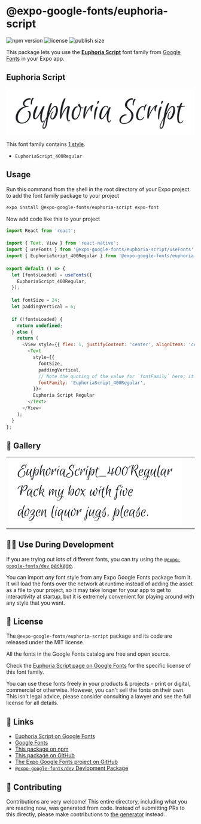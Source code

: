 # @expo-google-fonts/euphoria-script

![npm version](https://flat.badgen.net/npm/v/@expo-google-fonts/euphoria-script)
![license](https://flat.badgen.net/github/license/expo/google-fonts)
![publish size](https://flat.badgen.net/packagephobia/install/@expo-google-fonts/euphoria-script)

This package lets you use the [**Euphoria Script**](https://fonts.google.com/specimen/Euphoria+Script) font family from [Google Fonts](https://fonts.google.com/) in your Expo app.

## Euphoria Script

![Euphoria Script](./font-family.png)

This font family contains [1 style](#-gallery).

- `EuphoriaScript_400Regular`

## Usage

Run this command from the shell in the root directory of your Expo project to add the font family package to your project
```sh
expo install @expo-google-fonts/euphoria-script expo-font
```

Now add code like this to your project
```js
import React from 'react';

import { Text, View } from 'react-native';
import { useFonts } from '@expo-google-fonts/euphoria-script/useFonts';
import { EuphoriaScript_400Regular } from '@expo-google-fonts/euphoria-script/400Regular';

export default () => {
  let [fontsLoaded] = useFonts({
    EuphoriaScript_400Regular,
  });

  let fontSize = 24;
  let paddingVertical = 6;

  if (!fontsLoaded) {
    return undefined;
  } else {
    return (
      <View style={{ flex: 1, justifyContent: 'center', alignItems: 'center' }}>
        <Text
          style={{
            fontSize,
            paddingVertical,
            // Note the quoting of the value for `fontFamily` here; it expects a string!
            fontFamily: 'EuphoriaScript_400Regular',
          }}>
          Euphoria Script Regular
        </Text>
      </View>
    );
  }
};

```

## 🔡 Gallery


||||
|-|-|-|
|![EuphoriaScript_400Regular](.//400Regular/EuphoriaScript_400Regular.ttf.png)||||


## 👩‍💻 Use During Development

If you are trying out lots of different fonts, you can try using the [`@expo-google-fonts/dev` package](https://github.com/freeboub/google-fonts/tree/master/font-packages/dev#readme).

You can import *any* font style from any Expo Google Fonts package from it. It will load the fonts
over the network at runtime instead of adding the asset as a file to your project, so it may take longer
for your app to get to interactivity at startup, but it is extremely convenient
for playing around with any style that you want.

## 📖 License

The `@expo-google-fonts/euphoria-script` package and its code are released under the MIT license.

All the fonts in the Google Fonts catalog are free and open source.

Check the [Euphoria Script page on Google Fonts](https://fonts.google.com/specimen/Euphoria+Script) for the specific license of this font family.

You can use these fonts freely in your products & projects - print or digital, commercial or otherwise. However, you can't sell the fonts on their own. This isn't legal advice, please consider consulting a lawyer and see the full license for all details.

## 🔗 Links

- [Euphoria Script on Google Fonts](https://fonts.google.com/specimen/Euphoria+Script)
- [Google Fonts](https://fonts.google.com/)
- [This package on npm](https://www.npmjs.com/package/@expo-google-fonts/euphoria-script)
- [This package on GitHub](https://github.com/freeboub/google-fonts/tree/master/font-packages/euphoria-script)
- [The Expo Google Fonts project on GitHub](https://github.com/freeboub/google-fonts)
- [`@expo-google-fonts/dev` Devlopment Package](https://github.com/freeboub/google-fonts/tree/master/font-packages/dev)

## 🤝 Contributing

Contributions are very welcome! This entire directory, including what you are reading now, was generated from code. Instead of submitting PRs to this directly, please make contributions to [the generator](https://github.com/freeboub/google-fonts/tree/master/packages/generator) instead.
